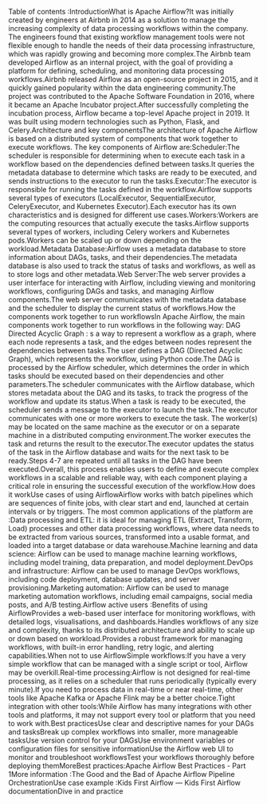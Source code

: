  Table of contents :IntroductionWhat is Apache Airflow?It was initially created by engineers at Airbnb in 2014 as a solution to manage the increasing complexity of data processing workflows within the company. The engineers found that existing workflow management tools were not flexible enough to handle the needs of their data processing infrastructure, which was rapidly growing and becoming more complex.The Airbnb team developed Airflow as an internal project, with the goal of providing a platform for defining, scheduling, and monitoring data processing workflows.Airbnb released Airflow as an open-source project in 2015, and it quickly gained popularity within the data engineering community.The project was contributed to the Apache Software Foundation in 2016, where it became an Apache Incubator project.After successfully completing the incubation process, Airflow became a top-level Apache project in 2019.  It was built using modern technologies such as Python, Flask, and Celery.Architecture and key componentsThe architecture of Apache Airflow is based on a distributed system of components that work together to execute workflows. The key components of Airflow are:Scheduler:The scheduler is responsible for determining when to execute each task in a workflow based on the dependencies defined between tasks.It queries the metadata database to determine which tasks are ready to be executed, and sends instructions to the executor to run the tasks.Executor:The executor is responsible for running the tasks defined in the workflow.Airflow supports several types of executors (LocalExecutor, SequentialExecutor, CeleryExecutor, and Kubernetes Executor).Each executor has its own characteristics and is designed for different use cases.Workers:Workers are the computing resources that actually execute the tasks.Airflow supports several types of workers, including Celery workers and Kubernetes pods.Workers can be scaled up or down depending on the workload.Metadata Database:Airflow uses a metadata database to store information about DAGs, tasks, and their dependencies.The metadata database is also used to track the status of tasks and workflows, as well as to store logs and other metadata.Web Server:The web server provides a user interface for interacting with Airflow, including viewing and monitoring workflows, configuring DAGs and tasks, and managing Airflow components.The web server communicates with the metadata database and the scheduler to display the current status of workflows.How the components work together to run workflowsIn Apache Airflow, the main components work together to run workflows in the following way:  DAG Directed Acyclic Graph : s a way to represent a workflow as a graph, where each node represents a task, and the edges between nodes represent the dependencies between tasks.The user defines a DAG (Directed Acyclic Graph), which represents the workflow, using Python code.The DAG is processed by the Airflow scheduler, which determines the order in which tasks should be executed based on their dependencies and other parameters.The scheduler communicates with the Airflow database, which stores metadata about the DAG and its tasks, to track the progress of the workflow and update its status.When a task is ready to be executed, the scheduler sends a message to the executor to launch the task.The executor communicates with one or more workers to execute the task. The worker(s) may be located on the same machine as the executor or on a separate machine in a distributed computing environment.The worker executes the task and returns the result to the executor.The executor updates the status of the task in the Airflow database and waits for the next task to be ready.Steps 4-7 are repeated until all tasks in the DAG have been executed.Overall, this process enables users to define and execute complex workflows in a scalable and reliable way, with each component playing a critical role in ensuring the successful execution of the workflow.How does it workUse cases of using AirflowAirflow works with batch pipelines which are sequences of finite jobs, with clear start and end, launched at certain intervals or by triggers. The most common applications of the platform are :Data processing and ETL: it is ideal for managing ETL (Extract, Transform, Load) processes and other data processing workflows, where data needs to be extracted from various sources, transformed into a usable format, and loaded into a target database or data warehouse.Machine learning and data science: Airflow can be used to manage machine learning workflows, including model training, data preparation, and model deployment.DevOps and infrastructure: Airflow can be used to manage DevOps workflows, including code deployment, database updates, and server provisioning.Marketing automation: Airflow can be used to manage marketing automation workflows, including email campaigns, social media posts, and A/B testing.Airflow active users :Benefits of using AirflowProvides a web-based user interface for monitoring workflows, with detailed logs, visualisations, and dashboards.Handles workflows of any size and complexity, thanks to its distributed architecture and ability to scale up or down based on workload.Provides a robust framework for managing workflows, with built-in error handling, retry logic, and alerting capabilities.When not to use AirflowSimple workflows:If you have a very simple workflow that can be managed with a single script or tool, Airflow may be overkill.Real-time processing:Airflow is not designed for real-time processing, as it relies on a scheduler that runs periodically (typically every minute).If you need to process data in real-time or near real-time, other tools like Apache Kafka or Apache Flink may be a better choice.Tight integration with other tools:While Airflow has many integrations with other tools and platforms, it may not support every tool or platform that you need to work with.Best practicesUse clear and descriptive names for your DAGs and tasksBreak up complex workflows into smaller, more manageable tasksUse version control for your DAGsUse environment variables or configuration files for sensitive informationUse the Airflow web UI to monitor and troubleshoot workflowsTest your workflows thoroughly before deploying themMoreBest practices:Apache Airflow Best Practices - Part 1More information :The Good and the Bad of Apache Airflow Pipeline OrchestrationUse case example :Kids First Airflow — Kids First Airflow documentationDive in and practice